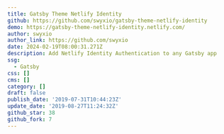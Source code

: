 ```yaml
---
title: Gatsby Theme Netlify Identity
github: https://github.com/swyxio/gatsby-theme-netlify-identity
demo: https://gatsby-theme-netlify-identity.netlify.com/
author: swyxio
author_link: https://github.com/swyxio
date: 2024-02-19T08:00:31.271Z
description: Add Netlify Identity Authentication to any Gatsby app
ssg:
  - Gatsby
css: []
cms: []
category: []
draft: false
publish_date: '2019-07-31T10:44:23Z'
update_date: '2019-08-27T11:24:32Z'
github_star: 38
github_fork: 7
---
```

